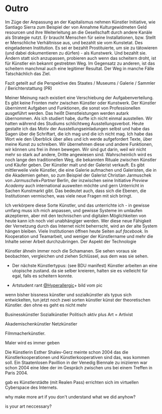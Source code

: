# Outro 


Im Züge der Anpassung an der Kapitalismus nehmen Künstler Initiative, wie Santiago Sierra zum Beispiel der von Annahme Kulturgewidmeten Geld resourcen und 
ihre Weiterleitung an die Gesellschaft durch andere Kanäle als Strategie nutzt. Er braucht Menschen für seine Installationen, bzw. Stellt er Menschliche Verhältnisse aus, 
und bezahlt sie vom Kunstetat. Des eingeladenen Institution. Es sei er bezahlt Prostituierte, um sie zu tätowieren (und dabei dokumentieren zu dürfen) - als Kunstwerk. 
Und bezahlt sie. Ändern statt sich anzupassen, probieren auch wenn das scheitern droht, ist für Künstler ein bekannt gestrebten Weg. Im Gegensatz zu anderen, ist das 
scheitern manchmal auch eine legitimer Resultat. Der Weg in manche Fälle Tatschächlich das Ziel. 

Fazit geteilt auf die Perspektive des Staates / Museums / Galerie / Sammler / Berichterstattung (PR)

Meiner Meinung nach existiert eine Verschiebung der Aufgabenverteilung. Es gibt keine Fronten mehr zwischen Künstler oder Kunstwerk. 
Der Künstler übernimmt Aufgaben und Funktionen, die sonst von Professionellen ausgeführt werden. Das heißt Dienstleistungen werden autark 
übernommen. Als ich studiert habe, durfte ich nicht einmal ausstellen. Wir hatten während des Studiums schlichtweg Ausstellungsverbot. 
Heute gestalte ich das Motiv der Ausstellungseinladungen selbst und habe das Sagen über die Schriftart, die ich mag und die ich nicht mag. 
Ich habe das Wort wie den Überblick über alles und ich werde aufgefordert Texte, über meine Kunst zu schreiben. Wir übernehmen diese und 
andere Funktionen, wir können uns frei in ihnen bewegen. Wir sind gut darin, weil wir nicht mehr so stark auf andere, Dritte angewiesen 
sind. Wahrscheinlich wird es noch lange den traditionellen Weg, die bekannten Rituale zwischen Künstler und Käufer geben. 
Der Künstler malt und der Galerist verkauft. Es gibt mittlerweile viele Künstler, die eine Galerie aufmachen und Galeristen, die in die Akademien gehen, 
so zum Beispiel der Galerist Christian Jarmuschek von *Jarmuschek+Partner* Berlin, der inzwischen seine Initiative *Preview Academy* auch international ausweiten möchte 
und gern Unterricht in Sachen Kunstmarkt gibt. Das bedeutet auch, dass sich die Ebenen, die Institutionen vermischen, was viele neue Fragen mit sich bringt. 

Ich verkörpere diese Sorte Künstler, und das unterrichte ich - in gewisse umfang muss ich mich anpassen, und gewisse Systeme im umlaufen 
akzeptieren, aber mit den technischen und digitalen Möglichkeiten von heute kann ich noch viel unabhängiger werden. Wer diese neue 
Fähigkeit der Vernetzung durch das Internet nicht beherrscht, wird an der alte System hängen bleiben. Viele Institutionen 
öffnen heute Seiten auf *facebook*. In Kooperation und Teamarbeit, und weniger der Künstlername und mehr die Inhalte seiner 
Arbeit durchzubringen. Der Aspekt der Technologie

Künstler ähneln immer noch die Schamanen. Sie sehen voraus sie beobachten, vergleichen und ziehen Schlüssel, aus dem was sie sehen. 

- Der nächste Künstlertypus: (see BDU manifest) Künstler arbeiten an eine utopische zustand. da sie selber kreieren, halten sie 
es vielleicht für egal, falls es scheitern konnte.

- Artstudent rant [@Hyperallergic](http://hyperallergic.com/54893/from-the-inbox-dear-universe-i-dont-pretend-to-have-figured-out-what-art-is/)+ bild vom pic 


wenn bisher bissness künstler und sozialkünstler als typus sich entwickelten, tun jetzt noch zwei sorten künstler künst
der theoretischen Künstler. den ohne es geht es nicht mehr

Businesskünstler
Sozialkünstler
Politisch aktiv plus Art = Artivist

Akademischenkünstler
Netzkünstler

Filmmacherkünstler.

Maler wird es immer geben



Die Künstlerin Esther Shalev-Gerz meinte schon 2004 das die Künstlerkooperationen und Künstlerkooperativen sind das, was kommen soll. 
Ein Staatenlosen Pavillion in der Venedig Biennale zu iniziieren war schon 2004 eine Idee der im Gespräch zwischen uns bei einem Treffen in Paris 2004. 

 gab es Künstlerstädte (mit Realen Pass)
errichten sich im virtuellen Cyberspace des Internets. 

why make more art if you don't understand what we did anyhow?

is your art neccessary?




